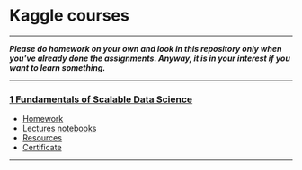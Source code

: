 # Kaggle courses
___
***Please do homework on your own and look in this repository only when you've already done the assignments. Anyway, it is in your interest if you want to learn something.***
___
### [1 Fundamentals of Scalable Data Science](https://github.com/OzmundSedler/IBM-advanced-DS-coursera/tree/master/1%20Fundamentals%20of%20scalable%20DS)
* [Homework](https://github.com/OzmundSedler/IBM-advanced-DS-coursera/tree/master/1%20Fundamentals%20of%20scalable%20DS/assignments)
* [Lectures notebooks](https://github.com/OzmundSedler/IBM-advanced-DS-coursera/tree/master/1%20Fundamentals%20of%20scalable%20DS/lecture_notebooks)
* [Resources](https://github.com/OzmundSedler/IBM-advanced-DS-coursera/blob/master/1%20Fundamentals%20of%20scalable%20DS/resources.MD)
* [Certificate]()
___

